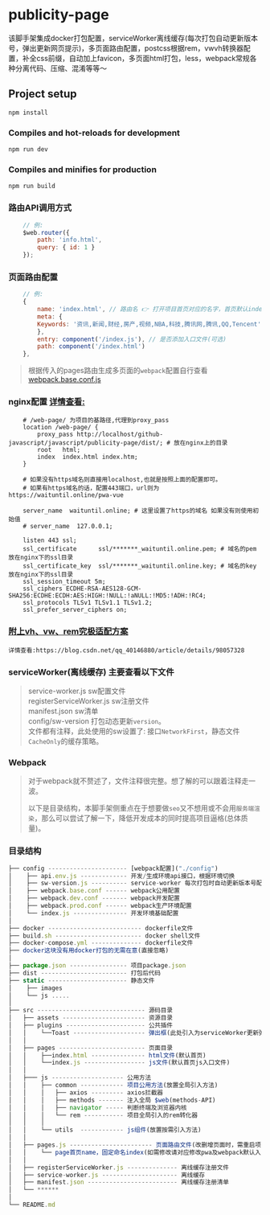 <!--
 * @Author: yaodongyi
 * @Date: 2019-08-28 10:52:48
 * @Description: 
 -->
# publicity-page
 
该脚手架集成docker打包配置，serviceWorker离线缓存(每次打包自动更新版本号，弹出更新网页提示)，多页面路由配置，postcss根据rem，vwvh转换器配置，补全css前缀，自动加上favicon，多页面html打包，less，webpack常规各种分离代码、压缩、混淆等等～

## Project setup
```
npm install
```

### Compiles and hot-reloads for development
```
npm run dev
```

### Compiles and minifies for production
```
npm run build
```

### 路由API调用方式
```javascript
    // 例:
    $web.router({
        path: 'info.html',
        query: { id: 1 }
    });

```

### 页面路由配置
```javascript
    // 例:
    {
        name: 'index.html', // 路由名 👉 打开项目首页对应的名字，首页默认index.html，避免入口页缺失(如需修改请对应修改pwa及webpack默认入口设置)
        meta: {
        Keywords: '资讯,新闻,财经,房产,视频,NBA,科技,腾讯网,腾讯,QQ,Tencent'
        },
        entry: component('/index.js'), // 是否添加入口文件(可选)
        path: component('/index.html')
    },
```
>  根据传入的pages路由生成多页面的`webpack`配置自行查看[webpack.base.conf.js](./config/webpack.base.conf.js)

### nginx配置 [详情查看:]("./nginx.conf")
```   
    # /web-page/ 为项目的基路径,代理到proxy_pass
    location /web-page/ {
        proxy_pass http://localhost/github-javascript/javascript/publicity-page/dist/; # 放在nginx上的目录
        root   html;
        index  index.html index.htm; 
    }

    # 如果没有https域名则直接用localhost,也就是按照上面的配置即可。
    # 如果有https域名的话，配置443端口，url则为 https://waituntil.online/pwa-vue

    server_name  waituntil.online; # 这里设置了https的域名 如果没有则使用初始值
    # server_name  127.0.0.1; 

    listen 443 ssl;
    ssl_certificate      ssl/*******_waituntil.online.pem; # 域名的pem 放在nginx下的ssl目录
    ssl_certificate_key  ssl/*******_waituntil.online.key; # 域名的key 放在nginx下的ssl目录
    ssl_session_timeout 5m;
    ssl_ciphers ECDHE-RSA-AES128-GCM-SHA256:ECDHE:ECDH:AES:HIGH:!NULL:!aNULL:!MD5:!ADH:!RC4;
    ssl_protocols TLSv1 TLSv1.1 TLSv1.2;
    ssl_prefer_server_ciphers on;
```

### [附上vh、vw、rem究极适配方案](./postcss.config.js)
```
详情查看:https://blog.csdn.net/qq_40146880/article/details/98057328
```

### serviceWorker(离线缓存) 主要查看以下文件
>  service-worker.js sw配置文件    
>  registerServiceWorker.js sw注册文件    
>  manifest.json sw清单    
>  config/sw-version 打包动态更新`version`。     
>  文件都有注释，此处使用的sw设置了: 接口`NetworkFirst`，静态文件`CacheOnly`的缓存策略。

### Webpack
>  对于webpack就不赘述了，文件注释很完整。想了解的可以跟着注释走一波。    
> 
>  以下是目录结构，本脚手架侧重点在于想要做`seo`又不想用或不会用`服务端渲染`，那么可以尝试了解一下，降低开发成本的同时提高项目逼格(总体质量)。

### 目录结构

```javascript
├── config ---------------------- [webpack配置]("./config")
│    ├── api.env.js ------------- 开发/生成环境api接口，根据环境切换
│    ├── sw-version.js ---------- service-worker 每次打包时自动更新版本号配置
│    ├── webpack.base.conf ------ webpack公用配置
│    ├── webpack.dev.conf ------- webpack开发配置
│    ├── webpack.prod.conf ------ webpack生产环境配置
│    └── index.js --------------- 开发环境基础配置
│
├── docker -------------------------- dockerfile文件
├── build.sh ------------------------ docker shell文件
├── docker-compose.yml -------------- dockerfile文件
├── docker这块没有用docker打包的无需在意(直接忽略)
│
├── package.json ---------------- 项目package.json
├── dist ------------------------ 打包后代码
├── static ---------------------- 静态文件 
│    ├── images
│    └── js .....
│ 
├── src ------------------------------ 源码目录
│   ├── assets ----------------------- 资源目录
│   ├── plugins ---------------------- 公共插件
│   │    └──Toast -------------------- 弹出框(此处引入为serviceWorker更新弹窗)
│   │
│   ├── pages ------------------------ 页面目录
│   │    ├──index.html --------------- html文件(默认首页)
│   │    └──index.js ----------------- js文件(默认首页js入口文件)
│   │
│   ├─── js -------------------- 公用方法
│   │    ├── common ------------ 项目公用方法(放置全局引入方法)
│   │    │   ├── axios --------- axios拦截器
│   │    │   ├── methods ------- 注入全局 $web(methods-API)
│   │    │   ├── navigator ----- 判断终端及浏览器内核
│   │    │   └── rem ----------- 项目全局引入的rem转化器
│   │    │ 
│   │    └── utils  ------------ js组件(放置按需引入方法)
│   │
│   ├── pages.js ----------------------- 页面路由文件(改删增页面时，需重启项目)
│   │    └── page首页name，固定命名index(如需修改请对应修改pwa及webpack默认入口设置) 
│   │
│   ├── registerServiceWorker.js -------------- 离线缓存注册文件
│   ├── service-worker.js --------------------- 离线缓存
│   ├── manifest.json ------------------------- 离线缓存注册清单
│   └── ******
│   
└── README.md 
```

